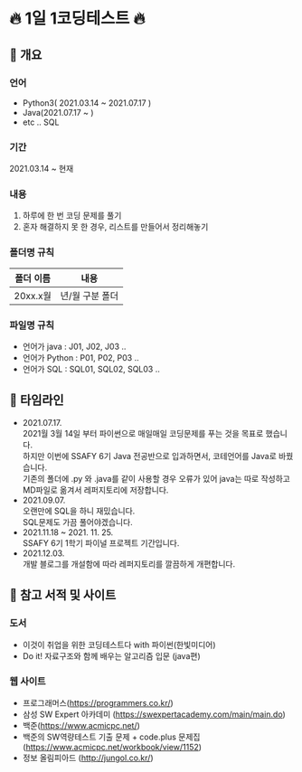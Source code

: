 # 🔥 1일 1코딩테스트 🔥

## 📝 개요 
### 언어
- Python3( 2021.03.14 ~ 2021.07.17 )
- Java(2021.07.17 ~ )
- etc .. SQL

### 기간   
 2021.03.14 ~ 현재   

### 내용   
1. 하루에 한 번 코딩 문제를 풀기
2. 혼자 해결하지 못 한 경우, 리스트를 만들어서 정리해놓기

### 폴더명 규칙
|폴더 이름| 내용|
|:--:|:--:|
|20xx.x월| 년/월 구분 폴더|

### 파일명 규칙
* 언어가 java : J01, J02, J03 ..
* 언어가 Python : P01, P02, P03 ..
* 언어가 SQL : SQL01, SQL02, SQL03 ..

## 📆 타임라인
* 2021.07.17.   
    2021월 3월 14일 부터 파이썬으로 매일매일 코딩문제를 푸는 것을 목표로 했습니다.    
    하지만 이번에 SSAFY 6기 Java 전공반으로 입과하면서, 코테언어를 Java로 바꿨습니다.      
    기존의 폴더에 .py 와 .java를 같이 사용할 경우 오류가 있어 java는 따로 작성하고 MD파일로 옮겨서 레퍼지토리에 저장합니다.
* 2021.09.07.  
    오랜만에 SQL을 하니 재밌습니다.   
    SQL문제도 가끔 풀어야겠습니다.   
* 2021.11.18 ~ 2021. 11. 25.   
    SSAFY 6기 1학기 파이널 프로젝트 기간입니다.
* 2021.12.03.   
    개발 블로그를 개설함에 따라 레퍼지토리를 깔끔하게 개편합니다.

## 🔔 참고 서적 및 사이트
### 도서  
- 이것이 취업을 위한 코딩테스트다 with 파이썬(한빛미디어)
- Do it! 자료구조와 함께 배우는 알고리즘 입문 (java편)
### 웹 사이트
- 프로그래머스(https://programmers.co.kr/)   
- 삼성 SW Expert 아카데미 (https://swexpertacademy.com/main/main.do)      
- 백준(https://www.acmicpc.net/)
- 백준의 SW역량테스트 기출 문제 + code.plus 문제집 (https://www.acmicpc.net/workbook/view/1152)
- 정보 올림피아드 (http://jungol.co.kr/)

